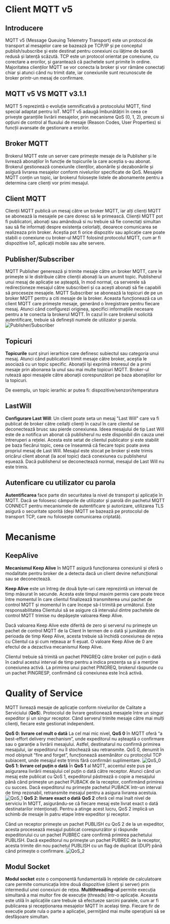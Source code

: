 # Client MQTT v5
## Introducere
MQTT v5 (Message Queuing Telemetry Transport) este un protocol de transport al mesajelor care se bazează pe TCP/IP și pe conceptul publish/subscribe și este destinat pentru conexiuni cu lățime de bandă redusă și latență scăzută. TCP este un protocol orientat pe conexiune, cu corectare a erorilor, și garantează că pachetele sunt primite în ordine. Majoritatea clienților MQTT se vor conecta la broker și vor rămâne conectați chiar și atunci când nu trimit date, iar conexiunile sunt recunoscute de broker printr-un mesaj de confirmare.
## MQTT v5 VS MQTT v3.1.1
MQTT 5 reprezintă o evoluție semnificativă a protocolului MQTT, fiind special adaptat pentru IoT. MQTT v5 adaugă îmbunătățiri în ceea ce privește garanțiile livrării mesajelor, prin mecanisme QoS (0, 1, 2), precum si opțiuni de control al fluxului de mesaje (Reason Codes, User Properties) si funcții avansate de gestionare a erorilor.
## Broker MQTT
Brokerul MQTT este un server care primește mesaje de la Publisher și le livrează abonaților în funcție de topicurile la care aceștia s-au abonat. Brokerul gestionează conexiunile clienților, abonările și dezabonările și asigură livrarea mesajelor conform nivelurilor specificate de QoS. Mesajele MQTT conțin un topic, iar brokerul folosește listele de abonamente pentru a determina care clienți vor primi mesajul. 
## Client MQTT
Clienții MQTT publică un mesaj către un broker MQTT, iar alți clienți MQTT se abonează la mesajele pe care doresc să le primească. Clienții MQTT pot fi publicatori, abonați sau amândouă si  nu trebuie să fie conectați simultan sau să fie informați despre existența celorlalți, deoarece comunicarea se realizeaza prin broker. Aceștia pot fi orice dispozitiv sau aplicație care poate stabili o conexiune cu broker-ul MQTT folosind protocolul MQTT, cum ar fi dispozitive IoT, aplicații mobile sau alte servere.
## Publisher/Subscriber
MQTT Publisher generează și trimite mesaje către un broker MQTT, care le primește si le distribuie către clienții abonați la un anumit topic.  Publisherul unui mesaj de aplicație se așteaptă, în mod normal, ca serverele să redirecționeze mesajul către subscriberi și ca acești abonați să fie capabili să proceseze mesajele.
MQTT Subscriber se abonează la topicuri de pe un broker MQTT pentru a citi mesaje de la broker. Aceasta funcționează ca un client MQTT care primește mesaje, generând o înregistrare pentru fiecare mesaj. Atunci când configurezi originea, specifici informațiile necesare pentru a te conecta la brokerul MQTT.  În cazul în care brokerul solicită autentificare, trebuie să definești numele de utilizator și parola.
![Publisher/Subscriber](https://imgur.com/ymEqRhx.png)
## Topicuri
**Topicurile** sunt șiruri ierarhice care definesc subiectul sau categoria unui mesaj. Atunci când publicatorii trimit mesaje către broker, aceștia le asociază cu un topic specific. Abonații își exprimă interesul de a primi mesaje prin abonarea la unul sau mai multe topicuri MQTT. Broker-ul rutează apoi mesajele către abonații corespunzători pe baza abonațiilor lor la topicuri.

De exemplu, un topic ierarhic ar putea fi: dispozitive/senzori/temperatura

## LastWill
**Configurare Last Will**: Un client poate seta un mesaj "Last Will" care va fi publicat de broker către ceilalți clienți în cazul în care clientul se deconectează brusc sau pierde conexiunea. Ideea mesajului de tip Last Will este de a notifica un abonat că publisherul nu este disponibil din cauza unei întreruperi a rețelei. Acesta este setat de clientul publicator și este stabilit pe baza fiecărui topic, ceea ce înseamnă că fiecare topic poate avea propriul mesaj de Last Will. Mesajul este stocat pe broker și este trimis oricărui client abonat (la acel topic) dacă conexiunea cu publisherul eșuează. Dacă publisherul se deconectează normal, mesajul de Last Will nu este trimis.

## Autenficare cu utilizator cu parola

**Autentificarea** face parte din securitatea la nivel de transport și aplicație în MQTT. Dacă se folosesc câmpurile de utilizator și parolă din pachetul MQTT CONNECT pentru mecanismele de autentificare și autorizare, utilizarea TLS asigură o securitate sporită (deși MQTT se bazează pe protocolul de transport TCP, care nu folosește comunicarea criptată).

# Mecanisme 
## KeepAlive
**Mecanismul Keep Alive** în MQTT asigură funcționarea conexiunii și oferă o modalitate pentru broker de a detecta dacă un client devine nefuncțional sau se deconectează. 

**Keep Alive** este un întreg de două byte-uri care reprezintă un interval de timp măsurat în secunde. Acesta este timpul maxim permis care poate trece între momentul în care clientul finalizează transmiterea unui pachet de control MQTT și momentul în care începe să-l trimită pe următorul. Este responsabilitatea Clientului să se asigure că intervalul dintre pachetele de control MQTT trimise nu depășește valoarea Keep Alive. 

Dacă valoarea Keep Alive este diferită de zero și serverul nu primește un pachet de control MQTT de la Client în termen de o dată și jumătate din perioada de timp Keep Alive, acesta trebuie să închidă conexiunea de rețea cu Clientul ca și cum rețeaua ar fi eșuat. O valoare Keep Alive de 0 are efectul de a dezactiva mecanismul Keep Alive. 

Clientul trebuie să trimită un pachet PINGREQ către broker cel puțin o dată în cadrul acestui interval de timp pentru a indica prezența sa și a menține conexiunea activă. La primirea unui pachet PINGREQ, brokerul răspunde cu un pachet PINGRESP, confirmând că conexiunea este încă activă.

# Quality of Service
MQTT livrează mesaje de aplicație conform nivelurilor de Calitate a Serviciului (**QoS**). Protocolul de livrare gestionează mesajele între un singur expeditor și un singur receptor. Când serverul trimite mesaje către mai mulți clienți, fiecare este gestionat independent.

**QoS 0: livrare cel mult o dată**
La cel mai mic nivel, **QoS 0** în MQTT oferă “a best-effort delivery mechanism”, unde expeditorul nu așteaptă o confirmare sau o garanție a livrării mesajului. Astfel, destinatarul nu confirmă primirea mesajului, iar expeditorul nu îl stochează sau retransmite. QoS 0, denumit în mod obișnuit “fire and forget”, funcționează asemănător cu protocolul TCP subiacent, unde mesajul este trimis fără confirmări suplimentare.
![QoS_0](https://imgur.com/HvwXm9Q.png)
**QoS 1: livrare cel puțin o dată**
În **QoS 1** al MQTT, accentul este pus pe asigurarea livrării mesajului cel puțin o dată către receptor. Atunci când un mesaj este publicat cu QoS 1, expeditorul păstrează o copie a mesajului până când primește un pachet PUBACK de la receptor, confirmând primirea cu succes. Dacă expeditorul nu primește pachetul PUBACK într-un interval de timp rezonabil, retransmite mesajul pentru a asigura livrarea acestuia.
![QoS_1](https://imgur.com/1jKu3Tz.png)
**QoS 2: livrare exact o dată**
**QoS 2** oferă cel mai înalt nivel de serviciu în MQTT, asigurându-se că fiecare mesaj este livrat exact o dată destinatarilor intenționați. Pentru a atinge acest lucru, QoS 2 implică un schimb de mesaje în patru etape între expeditor și receptor.

Când un receptor primește un pachet PUBLISH cu QoS 2 de la un expeditor, acesta procesează mesajul publicat corespunzător și răspunde expeditorului cu un pachet PUBREC care confirmă primirea pachetului PUBLISH. Dacă expeditorul nu primește un pachet PUBREC de la receptor, acesta trimite din nou pachetul PUBLISH cu un flag de duplicat (DUP) până când primește o confirmare.
![QoS_2](https://imgur.com/NXqrI9p.png)
## Modul Socket
**Modul socket** este o componentă fundamentală în rețelele de calculatoare care permite comunicația între două dispozitive (client și server) prin intermediul unei conexiuni de rețea.
**Multithreading-ul** permite execuția simultană a mai multor fire de execuție (threads) într-o aplicație. Aceasta este utilă în aplicațiile care trebuie să efectueze sarcini paralele, cum ar fi publicarea și recepționarea mesajelor MQTT în același timp. Fiecare fir de execuție poate rula o parte a aplicației, permițând mai multe operațiuni să se desfășoare simultan.



